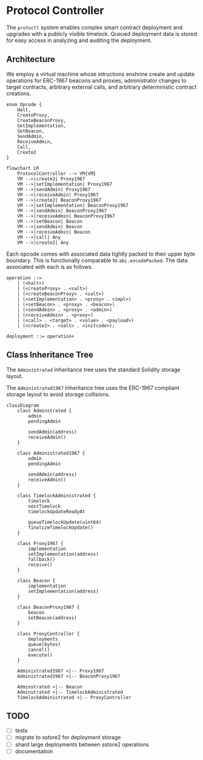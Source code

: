 # Protocol Controller

The `protoctl` system enables complex smart contract deployment and upgrades with a publicly visible
timelock. Queued deployment data is stored for easy access in analyzing and auditing the deployment.

## Architecture

We employ a virtual machine whose intructions enshrine create and update operations for ERC-1967
beacons and proxies, administrator changes to target contracts, arbitrary external calls, and
arbitrary deterministic contract creations.

```solidity
enum Opcode {
    Halt,
    CreateProxy,
    CreateBeaconProxy,
    SetImplementation,
    SetBeacon,
    SendAdmin,
    ReceiveAdmin,
    Call,
    Create2
}
```

```mermaid
flowchart LR
    ProtocolController --> VM{VM}
    VM -->|create2| Proxy1967
    VM -->|setImplementation| Proxy1967
    VM -->|sendAdmin| Proxy1967
    VM -->|receiveAdmin| Proxy1967
    VM -->|create2| BeaconProxy1967
    VM -->|setImplementation| BeaconProxy1967
    VM -->|sendAdmin| BeaconProxy1967
    VM -->|receiveAdmin| BeaconProxy1967
    VM -->|setBeacon| Beacon
    VM -->|sendAdmin| Beacon
    VM -->|receiveAdmin| Beacon
    VM -->|call| Any
    VM -->|create2| Any
```

Each opcode comes with associated data tightly packed to their upper byte boundary. This is
functionally comparable to `abi.encodePacked`. The data associated with each is as follows.

```ebnf
operation ::=
    | (<halt>)
    | (<createProxy> . <salt>)
    | (<createBeaconProxy> . <salt>)
    | (<setImplementation> . <proxy> . <impl>)
    | (<setBeacon> . <proxy> . <beacon>)
    | (<sendAdmin> . <proxy> . <admin>)
    | (<receiveAdmin> . <proxy>)
    | (<call> . <target> . <value> . <payload>)
    | (<create2> . <salt> . <initcode>);

deployment ::= operation+
```

## Class Inheritance Tree

The `Administrated` inheritance tree uses the standard Solidity storage layout.

The `Administrated1967` inheritance tree uses the ERC-1967 compliant storage layout to avoid
storage collisions.

```mermaid
classDiagram
    class Adminstrated {
        admin
        pendingAdmin

        sendAdmin(address)
        receiveAdmin()
    }

    class Administrated1967 {
        admin
        pendingAdmin

        sendAdmin(address)
        receiveAdmin()
    }

    class TimelockAdministrated {
        timelock
        nextTimelock
        timelockUpdateReadyAt

        queueTimelockUpdate(uint64)
        finalizeTimelockUpdate()
    }

    class Proxy1967 {
        implementation
        setImplementation(address)
        fallback()
        receive()
    }

    class Beacon {
        implementation
        setImplementation(address)
    }

    class BeaconProxy1967 {
        beacon
        setBeacon(address)
    }

    class ProxyController {
        deployments
        queue(bytes)
        cancel()
        execute()
    }

    Administrated1967 <|-- Proxy1967
    Administrated1967 <|-- BeaconProxy1967

    Adminstrated <|-- Beacon
    Adminstrated <|-- TimelockAdministrated
    TimelockAdministrated <|-- ProxyController
```

## TODO

- [ ] tests
- [ ] migrate to sstore2 for deployment storage
- [ ] shard large deployments between sstore2 operations
- [ ] documentation
